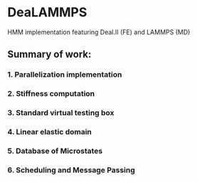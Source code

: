 # DeaLAMMPS
HMM implementation featuring Deal.II (FE) and LAMMPS (MD)

## Summary of work:

### 1. Parallelization implementation

### 2. Stiffness computation

### 3. Standard virtual testing box

### 4. Linear elastic domain

### 5. Database of Microstates

### 6. Scheduling and Message Passing
